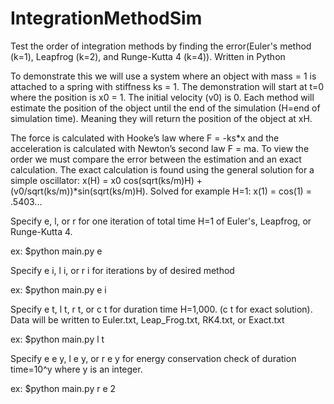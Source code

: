 # IntegrationMethodSim
Test the order of integration methods by finding the error(Euler's method (k=1), Leapfrog (k=2), and Runge-Kutta 4 (k=4)). Written in Python


To demonstrate this we will use a system where an object with mass = 1 is attached to a spring with stiffness ks = 1. The demonstration will start at t=0 where the position is x0 = 1. The initial velocity (v0) is 0. Each method will estimate the position of the object until the end of the simulation (H=end of simulation time). Meaning they will return the position of the object at xH. 

The force is calculated with Hooke’s law where F = -ks*x and the acceleration is calculated with Newton’s second law F = ma. To view the order we must compare the error between the estimation and an exact calculation. The exact calculation is found using the general solution for a simple oscillator: x(H) = x0 cos(sqrt(ks/m)H) + (v0/sqrt(ks/m))*sin(sqrt(ks/m)H). 
Solved for example H=1:
x(1) = cos(1) = .5403...


Specify e, l, or r for one iteration of total time H=1 of Euler's, Leapfrog, or Runge-Kutta 4.

ex: $python main.py e


Specify e i, l i, or r i for iterations by of desired method

ex: $python main.py e i

Specify e t, l t, r t, or c t for duration time H=1,000. (c t for exact solution). Data will be written to Euler.txt, Leap_Frog.txt, RK4.txt, or Exact.txt

ex: $python main.py l t

Specify e e y, l e y, or r e y for energy conservation check of duration time=10^y where y is an integer.

ex: $python main.py r e 2
